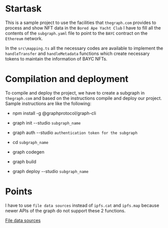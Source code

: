# Startask

This is a sample project to use the facilities that `thegraph.com` provides to process and show NFT data in the `Bored Ape Yacht Club` 
I have to fill all the contents of the `subgraph.yaml` file to point to the `BAYC` contract on the `Ethereum` network.

In the `src\mapping.ts` all the necessary codes are available to implement the `handleTransfer` and `handleMetadata` functions which create necessary tokens to maintain the information of BAYC NFTs.

# Compilation and deployment

To compile and deploy the project, we have to create a subgraph in `thegraph.com` and based on the instructions compile and deploy our project.
Sample instructions are like the following:

* npm install -g @graphprotocol/graph-cli

* graph init --studio `subgraph_name`

* graph auth --studio `authentication token for the subgraph`

* cd `subgraph_name`

* graph codegen 

* graph build

* graph deploy --studio `subgraph_name`


# Points
I have to use `file data sources` instead of `ipfs.cat` and `ipfs.map` because newer APIs of the graph do not support these 2 functions.

[File data sources](https://thegraph.com/docs/en/developing/creating-a-subgraph/#file-data-sources)








